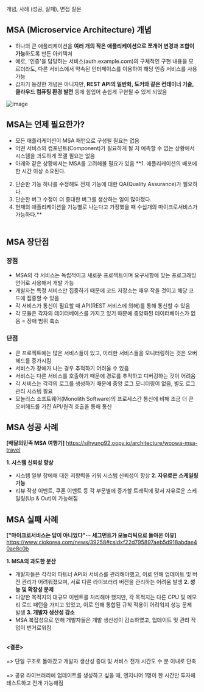 개념, 사례 (성공, 실패), 면접 질문

## MSA (Microservice Architecture) 개념 ##
- 하나의 큰 애플리케이션을 **여러 개의 작은 애플리케이션으로 쪼개어 변경과 조합이 가능**하도록 만든 아키텍처
- 예로, '인증'을 담당하는 서비스(auth.example.com)의 구체적인 구현 내용을 모르더라도, 다른 서비스에서 약속된 인터페이스를 이용하여 해당 인증 서비스를 사용 가능
- 갑자기 등장한 개념은 아니지만, **REST API의 일반화, 도커와 같은 컨테이너 기술, 클라우드 컴퓨팅 환경 발전** 등에 힘입어 손쉽게 구현될 수 있게 되었음

![image](https://github.com/xodbs1123/MSA/assets/61976898/f1c4df59-d614-4969-9294-5319d5af6beb)

## MSA는 언제 필요한가? ##
- 모든 애플리케이션이 MSA 패턴으로 구성될 필요는 없음
- 어떤 서비스와 컴포넌트(Component)가 필요하게 될 지 예측할 수 없는 상황에서 시스템을 과도하게 쪼갤 필요는 없음
- 아래와 같은 상황에서는 MSA를 고려해볼 필요가 있음
**1. 애플리케이션의 배포에 한 시간 이상 소요된다.
2. 단순한 기능 하나를 수정해도 전체 기능에 대한 QA(Quality Assurance)가 필요하다.
3. 단순한 버그 수정이 더 중대한 버그를 생산하는 일이 많아졌다.
4. 현재의 애플리케이션을 기능별로 나눈다고 가정했을 때 수십개의 마이크로서비스가 가능하다.**
<br><br>


## MSA 장단점 ###
### 장점 ###
- MSA의 각 서비스는 독립적이고 새로운 프로젝트이며 요구사항에 맞는 프로그래밍 언어로 사용해서 개발 가능
- 개발자는 특정 서비스만 집중하기 때문에 코드 저장소는 매우 작을 것이고 해당 코드에 집중할 수 있음
- 각 서비스가 통신이 필요할 때 API(REST 서비스에 의해)를 통해 통신할 수 있음
- 각 모듈은 각자의 데이터베이스를 가지고 있기 때문에 중앙화된 데이터베이스가 없음 = 장애 범위 축소

### 단점 ###
- 큰 프로젝트에는 많은 서비스들이 있고, 이러한 서비스들을 모니터링하는 것은 오버헤드를 증가시킴
- 서비스가 장애가 나는 경우 추적하기 어려울 수 있음
- 서비스는 다른 서비스를 호출하기 때문에 경로를 추적하고 디버깅하는 것이 어려움
- 각 서비스는 각각의 로그를 생성하기 때문에 중앙 로그 모니터링이 없음, 별도 로그 관리 시스템 필요
- 모놀리스 소프트웨어(Monolith Software)의 프로세스간 통신에 비해 조금 더 큰 오버헤드를 가진 API/원격 호출을 통해 통신

## MSA 성공 사례 ##
**[배달의민족 MSA 여행기]** 
https://sihyung92.oopy.io/architecture/woowa-msa-travel

**1. 시스템 신뢰성 향상**
   - 시스템 일부 장에애 대한 저항력을 키워 시스템 신뢰성이 향상
**2. 자유로은 스케일링 가능**
   - 리뷰 작성 이벤트, 쿠폰 이벤트 등 각 부문별에 증가할 트래픽에 맞서 자유로운 스케일링(Up & Out)이 가능해짐

## MSA 실패 사례 ##
**["마이크로서비스는 답이 아니었다"··· 세그먼트가 모놀리틱으로 돌아온 이유]**
https://www.ciokorea.com/news/39258#csidxf22d795897aeb5d918abdae40ae8c0b 

**1. MSA의 과도한 분산**
   - 개발자들은 각각의 파트너 API와 서비스를 관리해야했고, 이로 인해 업데이트 및 버전 관리가 어려워졌으며, 서로 다른 라이브러리 버전을 관리하는 어려움 발생
**2. 성능 및 확장성 문제**
   - 다양한 목적지의 대규모 이벤트를 처리해야 했지만, 각 목적지는 다른 CPU 및 메모리 로드 패턴을 가지고 있었고, 이로 인해 통합된 규칙 적용이 어려워져 성능 문제 발생
**3. 개발자 생산성 감소**
   - MSA 복잡성으로 인해 개발자들은 개발 생산성이 감소하였고, 업데이트 및 관리 작업이 번거로워짐<br><br>
   
   **<결론>**  <br><br> => 단일 구조로 돌아갔고 개발자 생산성 증대 및 서비스 전개 시간도 수 분 이내로 단축<br><br>
            => 공유 라이브러리에 업데이트를 생성하고 싶을 때, 엔지니어 1명이 한 시간만 투자해 테스트하고 전개 가능해짐
